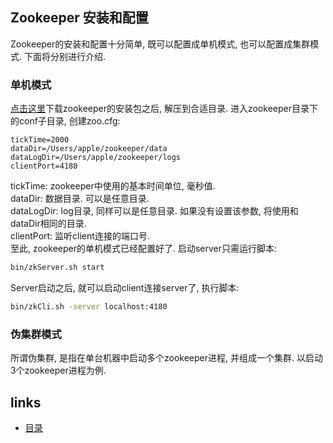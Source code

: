 Zookeeper  安装和配置
----

Zookeeper的安装和配置十分简单, 既可以配置成单机模式, 也可以配置成集群模式.
下面将分别进行介绍.

### 单机模式
[点击这里](http://zookeeper.apache.org/releases.html)下载zookeeper的安装包之后, 解压到合适目录.
进入zookeeper目录下的conf子目录, 创建zoo.cfg:
```
tickTime=2000  
dataDir=/Users/apple/zookeeper/data  
dataLogDir=/Users/apple/zookeeper/logs  
clientPort=4180  
```
tickTime: zookeeper中使用的基本时间单位, 毫秒值.  
dataDir: 数据目录. 可以是任意目录.  
dataLogDir: log目录, 同样可以是任意目录. 如果没有设置该参数, 将使用和dataDir相同的目录.  
clientPort: 监听client连接的端口号.  
至此, zookeeper的单机模式已经配置好了. 启动server只需运行脚本:
```bash
bin/zkServer.sh start
```
Server启动之后, 就可以启动client连接server了, 执行脚本:
```bash
bin/zkCli.sh -server localhost:4180
```

### 伪集群模式
所谓伪集群, 是指在单台机器中启动多个zookeeper进程, 并组成一个集群. 以启动3个zookeeper进程为例.











links
-----
+ [目录](../golang)
